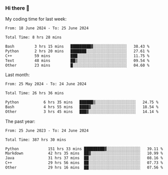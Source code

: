 ### Hi there 👋

My coding time for last week:

<!--START_SECTION:week-->

```txt
From: 18 June 2024 - To: 25 June 2024

Total Time: 8 hrs 28 mins

Bash         3 hrs 15 mins   █████████▓░░░░░░░░░░░░░░░   38.43 %
Python       2 hrs 20 mins   ███████░░░░░░░░░░░░░░░░░░   27.61 %
C++          59 mins         ███░░░░░░░░░░░░░░░░░░░░░░   11.75 %
Text         48 mins         ██▒░░░░░░░░░░░░░░░░░░░░░░   09.54 %
Other        23 mins         █░░░░░░░░░░░░░░░░░░░░░░░░   04.60 %
```

<!--END_SECTION:week-->

Last month:

<!--START_SECTION:month-->

```txt
From: 25 May 2024 - To: 24 June 2024

Total Time: 26 hrs 36 mins

Python           6 hrs 35 mins   ██████▒░░░░░░░░░░░░░░░░░░   24.75 %
Bash             4 hrs 55 mins   ████▓░░░░░░░░░░░░░░░░░░░░   18.54 %
Other            3 hrs 45 mins   ███▓░░░░░░░░░░░░░░░░░░░░░   14.14 %
```

<!--END_SECTION:month-->

The past year:

<!--START_SECTION:year-->

```txt
From: 25 June 2023 - To: 24 June 2024

Total Time: 387 hrs 30 mins

Python             151 hrs 33 mins █████████▓░░░░░░░░░░░░░░░   39.11 %
Markdown           42 hrs 35 mins  ██▓░░░░░░░░░░░░░░░░░░░░░░   10.99 %
Java               31 hrs 37 mins  ██░░░░░░░░░░░░░░░░░░░░░░░   08.16 %
C++                29 hrs 56 mins  ██░░░░░░░░░░░░░░░░░░░░░░░   07.73 %
Other              29 hrs 16 mins  ██░░░░░░░░░░░░░░░░░░░░░░░   07.56 %
```

<!--END_SECTION:year-->
